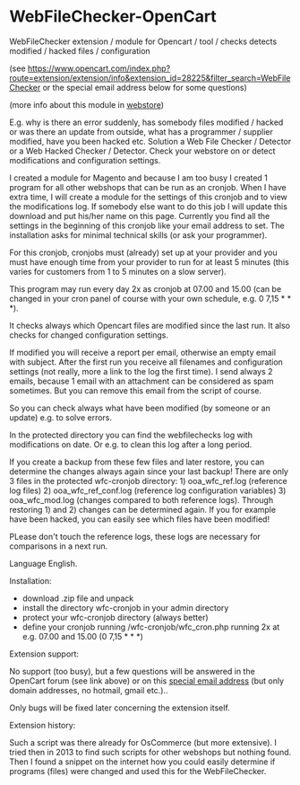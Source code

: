 # WebFileChecker-OpenCart

WebFileChecker extension / module for Opencart / tool / checks detects modified / hacked files / configuration

(see https://www.opencart.com/index.php?route=extension/extension/info&extension_id=28225&filter_search=WebFileChecker or the special email address below for some questions)

(more info about this module in <a href="https://www.ooawebstore.eu">webstore</a>)

E.g. why is there an error suddenly, has somebody files modified / hacked or was there an update from outside, what has a programmer / supplier modified, have you been hacked etc. Solution a Web File Checker / Detector or a Web Hacked Checker / Detector. Check your webstore on or detect modifications and configuration settings.

I created a module for Magento and because I am too busy I created 1 program for all other webshops that can be run as an cronjob. When I have extra time, I will create a module for the settings of this cronjob and to view the modifications log. If somebody else want to do this job I will update this download and put his/her name on this page. Currently you find all the settings in the beginning of this cronjob like your email address to set. The installation asks for minimal technical skills (or ask your programmer).

For this cronjob, cronjobs must (already) set up at your provider and you must have enough time from your provider to run for at least 5 minutes (this varies for customers from 1 to 5 minutes on a slow server).

This program may run every day 2x as cronjob at 07.00 and 15.00 (can be changed in your cron panel of course with your own schedule, e.g. 0 7,15 * * *).

It checks always which Opencart files are modified since the last run. It also checks for changed configuration settings.

If modified you will receive a report per email, otherwise an empty email with subject. After the first run you receive all filenames and configuration settings (not really, more a link to the log the first time). I send always 2 emails, because 1 email with an attachment can be considered as spam sometimes. But you can remove this email from the script of course.

So you can check always what have been modified (by someone or an update) e.g. to solve errors.

In the protected directory you can find the webfilechecks log with modifications on date. Or e.g. to clean this log after a long period.

If you create a backup from these few files and later restore, you can determine the changes always again since your last backup! There are only 3 files in the protected wfc-cronjob directory: 1) ooa_wfc_ref.log (reference log files) 2) ooa_wfc_ref_conf.log (reference log configuration variables) 3) ooa_wfc_mod.log (changes compared to both reference logs). Through restoring 1) and 2) changes can be determined again. If you for example have been hacked, you can easily see which files have been modified!

PLease don't touch the reference logs, these logs are necessary for comparisons in a next run.

Language English.

Installation:

- download .zip file and unpack
- install the directory wfc-cronjob in your admin directory
- protect your wfc-cronjob directory (always better)
- define your cronjob running /wfc-cronjob/wfc_cron.php running 2x at e.g. 07.00 and 15.00 (0 7,15 * * *)

Extension support:

No support (too busy), but a few questions will be answered in the OpenCart forum (see link above) or on this <a href="mailto:webfilechecker@ooawebstore.eu">special email address</a> (but only domain addresses, no hotmail, gmail etc.)..

Only bugs will be fixed later concerning the extension itself.


Extension history:

Such a script was there already for OsCommerce (but more extensive). I tried then in 2013 to find such scripts for other webshops but nothing found. Then I found a snippet on the internet how you could easily determine if programs (files) were changed and used this for the WebFileChecker.
